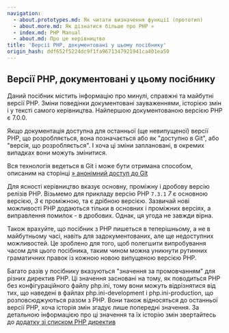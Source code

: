 ```yaml
---
navigation:
  - about.prototypes.md: Як читати визначення функції (прототип)
  - about.more.md: Як дізнатися більше про PHP »
  - index.md: PHP Manual
  - about.md: Про це керівництво
title: 'Версії PHP, документовані у цьому посібнику'
origin_hash: ddf652f5224dc9f1fa9671347921941ca401ea50
---
```

## Версії PHP, документовані у цьому посібнику

Даний посібник містить інформацію про минулі, справжні та майбутні версії PHP. Зміни поведінки документовані зауваженнями, історією змін і у тексті самого керівництва. Найпершою документованою версією PHP є 7.0.0.

Якщо документація доступна для останньої (ще невипущеної) версії PHP, що розробляється, вона позначається або як "доступно в Git", або "версія, що розробляється". І хоча ці зміни заплановані, в окремих випадках вони можуть змінитися.

Вся технологія ведеться в Git і може бути отримана способом, описаним на сторінці [» анонімний доступ до Git](https://www.php.net/git.php)

Для ясності керівництво вказує основну, проміжну і дробову версію релізів PHP. Візьмемо для прикладу версію PHP `7.3.1` *7* є основною версією, *3* є проміжною, та є дрібною версією. Зазвичай нові можливості PHP додаються тільки в основних і проміжних версіях, а виправлення помилок - в дробових. Однак, ця угода не завжди вірна.

Також врахуйте, що посібник з PHP пишеться в теперішньому, а не в майбутньому часі, навіть для задокументованих, але ще недоступних можливостей. Це зроблено для того, щоб полегшити випробування часом для цього посібника, таким чином можна уникнути рутинних граматичних правок із кожною новою випущеною версією PHP.

Багато разів у посібнику вказуються "значення за промовчанням" для різних директив PHP. Ці значення засновані на тому, як поводиться PHP без конфігураційного файлу php.ini, тому вони можуть відрізнятися від тих, що наведені в файлах php.ini-development і php.ini-production, що розповсюджуються разом з PHP. Вони також відносяться до останньої версії PHP, хоча історія змін згадує лише попередні значення. За детальною інформацією про ці значення та їх історію змін звертайтесь до [додатку зі списком PHP директив](ini.list.md)
